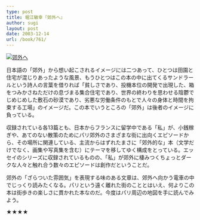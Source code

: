 ```yaml
---
type: post
title: 堀江敏幸『郊外へ』
author: sugi
layout: post
date: 2003-12-14
url: /book/761/
---
```

<a href="http://www.amazon.co.jp/exec/obidos/ASIN/4560073473/chezsugi-22/ref=nosim/" onclick="_gaq.push(['_trackEvent', 'outbound-article', 'http://www.amazon.co.jp/exec/obidos/ASIN/4560073473/chezsugi-22/ref=nosim/', '']);" name="amazletlink" target="_blank"><img src="http://i2.wp.com/ec2.images-amazon.com/images/I/41NFGDC5EVL.SL160.jpg?w=660" alt="郊外へ" class="alignleft" data-recalc-dims="1" /></a>

日本語の「郊外」から想い起こされるイメージには二つあって、ひとつは田園と住宅が混じりあったような風景、もうひとつはこの本の中に出てくるサンドラールという詩人の言葉を借りれば「貧しさであり、投機本位の開発で出現した、箱をつみかさねただけの息づまる集合住宅であり、世界の終わりを思わせる陰鬱でじめじめした敷石の砂漠であり、劣悪な労働条件のもとで人々の身体と時間を拘束する工場」のイメージだ。この本でいうところの「郊外」は後者のイメージに負っている。

収録されている各13篇とも、日本からフランスに留学中である「私」が、小銭稼ぎや、あてのない散策のためにパリ郊外のさまざまな街に出向くエピソードから、その場所に関連している、主流からはずれたまさに「郊外的な」本（文学だけでなく、画集や写真集を含む）にテーマを移してゆく構成をとっている。エッセイのシリーズに収録されているものの、「私」が郊外に棲みつくちょっとダークな人々と触れ合う数々のエピソードは創作だということだ。

郊外の「ざらついた雰囲気」を表現する味のある文章は、郊外へ向かう電車の中でじっくり読みたくなる。パリという遠く離れた街のこととはいえ、何よりこの本は街歩きの楽しさに貫かれた本なのだ。今度はパリ周辺の地図を手に読んでみよう。

★★★★

